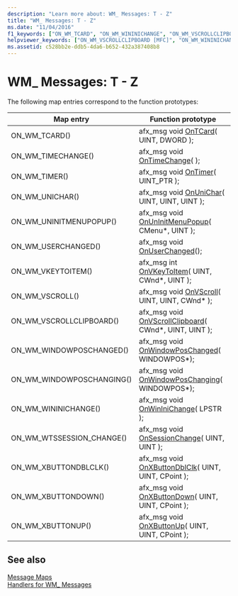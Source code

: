 ```yaml
---
description: "Learn more about: WM_ Messages: T - Z"
title: "WM_ Messages: T - Z"
ms.date: "11/04/2016"
f1_keywords: ["ON_WM_TCARD", "ON_WM_WININICHANGE", "ON_WM_VSCROLLCLIPBOARD", "ON_WM_VSCROLL", "ON_WM_WINDOWPOSCHANGED", "ON_WM_TIMECHANGE", "ON_WM_TIMER", "ON_WM_VKEYTOITEM", "ON_WM_WINDOWPOSCHANGING"]
helpviewer_keywords: ["ON_WM_VSCROLLCLIPBOARD [MFC]", "ON_WM_WININICHANGE [MFC]", "ON_WM_WINDOWPOSCHANGED [MFC]", "ON_WM_TCARD [MFC]", "ON_WM_TIMECHANGE [MFC]", "ON_WM_TIMER [MFC]", "WM_ messages [MFC]", "ON_WM_WINDOWPOSCHANGING [MFC]", "ON_WM_VKEYTOITEM [MFC]", "ON_WM_VSCROLL"]
ms.assetid: c528bb2e-ddb5-4da6-b652-432a387408b8
---
```

# WM_ Messages: T - Z

The following map entries correspond to the function prototypes:

|Map entry|Function prototype|
|---------------|------------------------|
|ON_WM_TCARD()|afx_msg void [OnTCard](../../mfc/reference/cwnd-class.md#ontcard)( UINT, DWORD );|
|ON_WM_TIMECHANGE()|afx_msg void [OnTimeChange](../../mfc/reference/cwnd-class.md#ontimechange)( );|
|ON_WM_TIMER()|afx_msg void [OnTimer](../../mfc/reference/cwnd-class.md#ontimer)( UINT_PTR );|
|ON_WM_UNICHAR()|afx_msg void [OnUniChar](../../mfc/reference/cwnd-class.md#onunichar)( UINT, UINT, UINT );|
|ON_WM_UNINITMENUPOPUP()|afx_msg void [OnUnInitMenuPopup](../../mfc/reference/cwnd-class.md#onuninitmenupopup)( CMenu*, UINT );|
|ON_WM_USERCHANGED()|afx_msg void [OnUserChanged](../../mfc/reference/cwnd-class.md#onuserchanged)();|
|ON_WM_VKEYTOITEM()|afx_msg int [OnVKeyToItem](../../mfc/reference/cwnd-class.md#onvkeytoitem)( UINT, CWnd*, UINT );|
|ON_WM_VSCROLL()|afx_msg void [OnVScroll](../../mfc/reference/cwnd-class.md#onvscroll)( UINT, UINT, CWnd* );|
|ON_WM_VSCROLLCLIPBOARD()|afx_msg void [OnVScrollClipboard](../../mfc/reference/cwnd-class.md#onvscrollclipboard)( CWnd*, UINT, UINT );|
|ON_WM_WINDOWPOSCHANGED()|afx_msg void [OnWindowPosChanged](../../mfc/reference/cwnd-class.md#onwindowposchanged)( WINDOWPOS*);|
|ON_WM_WINDOWPOSCHANGING()|afx_msg void [OnWindowPosChanging](../../mfc/reference/cwnd-class.md#onwindowposchanging)( WINDOWPOS*);|
|ON_WM_WININICHANGE()|afx_msg void [OnWinIniChange](../../mfc/reference/cwnd-class.md#onwininichange)( LPSTR );|
|ON_WM_WTSSESSION_CHANGE()|afx_msg void [OnSessionChange](../../mfc/reference/cwnd-class.md#onsessionchange)( UINT, UINT );|
|ON_WM_XBUTTONDBLCLK()|afx_msg void [OnXButtonDblClk](../../mfc/reference/cwnd-class.md#onxbuttondblclk)( UINT, UINT, CPoint );|
|ON_WM_XBUTTONDOWN()|afx_msg void [OnXButtonDown](../../mfc/reference/cwnd-class.md#onxbuttondown)( UINT, UINT, CPoint );|
|ON_WM_XBUTTONUP()|afx_msg void [OnXButtonUp](../../mfc/reference/cwnd-class.md#onxbuttonup)( UINT, UINT, CPoint );|

## See also

[Message Maps](../../mfc/reference/message-maps-mfc.md)<br/>
[Handlers for WM_ Messages](../../mfc/reference/handlers-for-wm-messages.md)
